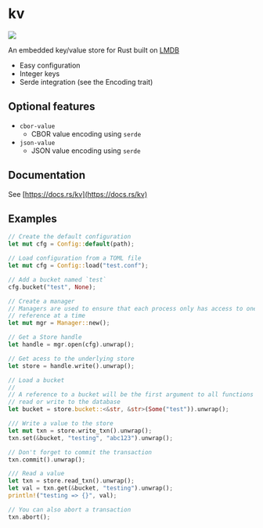 # kv

<a href="https://crates.io/crates/kv">
    <img src="https://img.shields.io/crates/v/kv.svg">
</a>

An embedded key/value store for Rust built on [LMDB](https://github.com/LMDB/lmdb)

- Easy configuration
- Integer keys
- Serde integration (see the Encoding trait)

## Optional features

* `cbor-value`
    - CBOR value encoding using `serde`
* `json-value`
    - JSON value encoding using `serde`

## Documentation

See [https://docs.rs/kv](https://docs.rs/kv)

## Examples

```rust
// Create the default configuration
let mut cfg = Config::default(path);

// Load configuration from a TOML file
let mut cfg = Config::load("test.conf");

// Add a bucket named `test`
cfg.bucket("test", None);

// Create a manager
// Managers are used to ensure that each process only has access to one LMDB environment
// reference at a time
let mut mgr = Manager::new();

// Get a Store handle
let handle = mgr.open(cfg).unwrap();

// Get acess to the underlying store
let store = handle.write().unwrap();

// Load a bucket
//
// A reference to a bucket will be the first argument to all functions that
// read or write to the database
let bucket = store.bucket::<&str, &str>(Some("test")).unwrap();

/// Write a value to the store
let mut txn = store.write_txn().unwrap();
txn.set(&bucket, "testing", "abc123").unwrap();

// Don't forget to commit the transaction
txn.commit().unwrap();

/// Read a value
let txn = store.read_txn().unwrap();
let val = txn.get(&bucket, "testing").unwrap();
println!("testing => {}", val);

// You can also abort a transaction
txn.abort();
```

